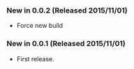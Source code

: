 ### New in 0.0.2 (Released 2015/11/01)
* Force new build

### New in 0.0.1 (Released 2015/11/01)
* First release.